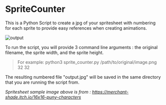# SpriteCounter

This is a Python Script to create a jpg of your spritesheet with numbering for each sprite to provide easy references when creating animations.


![output](https://user-images.githubusercontent.com/3960256/234909061-f38c8aa4-0660-4b9d-86a5-0fd6a88ee72d.jpg)


To run the script, you will provide 3 command line arguments : the original filename, the sprite width, and the sprite height.

> For example:
python3 sprite_counter.py /path/to/original/image.png 32 32

The resulting numbered file "output.jpg" will be saved in the same directory that you are running the script from.




*Spritesheet sample image above is from : https://merchant-shade.itch.io/16x16-puny-characters*
